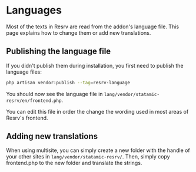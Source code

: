 # Languages

Most of the texts in Resrv are read from the addon's language file. This page explains how to change them or add new translations.

## Publishing the language file

If you didn't publish them during installation, you first need to publish the language files:

```bash
php artisan vendor:publish --tag=resrv-language
```

You should now see the language file in `lang/vendor/statamic-resrv/en/frontend.php`.

You can edit this file in order the change the wording used in most areas of Resrv's frontend.

## Adding new translations

When using multisite, you can simply create a new folder with the handle of your other sites in `lang/vendor/statamic-resrv/`. Then, simply copy frontend.php to the new folder and translate the strings.